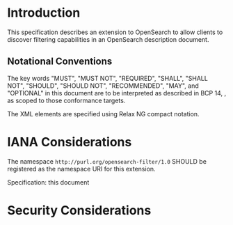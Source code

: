 # Introduction
This specification describes an extension to OpenSearch to allow clients to discover filtering capabilities in an OpenSearch
description document.

## Notational Conventions

The key words "MUST", "MUST NOT", "REQUIRED", "SHALL", "SHALL NOT", "SHOULD", "SHOULD NOT", "RECOMMENDED", "MAY", and
"OPTIONAL" in this document are to be interpreted as described in BCP 14, [](#RFC2119), as scoped to those conformance targets.

The XML elements are specified using Relax NG compact notation.



# IANA Considerations
The namespace `http://purl.org/opensearch-filter/1.0` SHOULD be registered as the namespace URI for this extension.

Specification: this document

# Security Considerations
